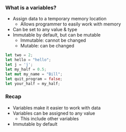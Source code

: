 
### What is a variables?
- Assign data to a temporary memory location
	- Allows programmer to easily work with memory
- Can be set to any value & type
- Immutable by default, but can be mutable
	- Immutable: cannot be changed
	- Mutable: can be changed

```rust
let two = 2;
let hello = "hello";
let j = 'j';
let my_half = 0.5;
let mut my_name = "Bill";
let quit_program = false;
let your_half = my_half;
```

### Recap
- Variables make it easier to work with data
- Variables can be assigned to any value
	- This include other variables
- Immutable by default